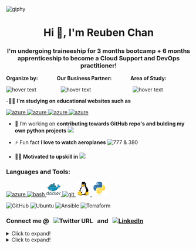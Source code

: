 ![giphy](https://user-images.githubusercontent.com/81150223/117401675-99016680-af37-11eb-8215-a5707d8a122e.gif)

<h1 align="center">Hi 👋, I'm Reuben Chan</h1>
<h3 align="center">I'm undergoing traineeship for 3 months bootcamp + 6 months apprenticeship to become a Cloud Support and DevOps practitioner!</h3>

**Organize by:** &nbsp; &nbsp; &nbsp; &nbsp; &nbsp; &nbsp; **Our Business Partner:**  &nbsp; &nbsp; &nbsp; &nbsp; &nbsp; &nbsp; **Area of Study:**

<img src="https://user-images.githubusercontent.com/81150223/117519640-f3053900-afd6-11eb-8a2d-71c4eb849e23.jpg" width="80" title="hover text"> &nbsp; &nbsp; &nbsp; &nbsp; &nbsp; &nbsp; &nbsp; &nbsp; <img src="https://user-images.githubusercontent.com/81150223/117519854-095fc480-afd8-11eb-97e9-6239346a31f7.png" width="80" title="hover text"> &nbsp; &nbsp; &nbsp; &nbsp; &nbsp; &nbsp; &nbsp; &nbsp; &nbsp; &nbsp; &nbsp; &nbsp; &nbsp; &nbsp; <img src="https://user-images.githubusercontent.com/81150223/117520107-36f93d80-afd9-11eb-908c-89ca42248f65.png" width="80" title="hover text"> 

-👨‍🎓 **I'm studying on educational websites such as**
<p align="left"> <a href="https://acloudguru.com/" target="_blank"> <img src="https://user-images.githubusercontent.com/81150223/117520314-2e553700-afda-11eb-8641-7e3d6e0efe80.png" alt="azure" width="70" height="70"/> </a> <a href="https://www.w3schools.com/" target="_blank"> <img src="https://user-images.githubusercontent.com/81150223/117520440-c521f380-afda-11eb-94a6-b09013f2c4be.png" alt="azure" width="70" height="70"/> </a>  <a href="https://docs.microsoft.com/en-us/learn/" target="_blank"> <img src="https://user-images.githubusercontent.com/81150223/117520638-b7b93900-afdb-11eb-88b4-1b1d5fc58b09.png" alt="azure" width="100" height="70"/> </a> <a href="https://www.udemy.com/" target="_blank"> <img src="https://user-images.githubusercontent.com/81150223/117520699-31e9bd80-afdc-11eb-83c2-f6f8015ee3c9.png" alt="azure" width="100" height="70"/> </a>

- 🔭 I’m working on **contributing towards GitHub repo's and bulding my own python projects** <img src="https://img.shields.io/static/v1?label=GITHUB&message=PYTHON&color=blueviolet">
   
- ⚡ Fun fact **I love to watch aeroplanes** <img src="https://img.shields.io/badge/777%20-380-blue.svg" alt="777 & 380">


- 👩‍💻 **Motivated to upskill in** <img src="https://img.shields.io/badge/refer to-image below-yellowgreen.svg">
<h3 align="left">Languages and Tools:</h3>
<p align="left"> <a href="https://azure.microsoft.com/en-in/" target="_blank"> <img src="https://www.vectorlogo.zone/logos/microsoft_azure/microsoft_azure-icon.svg" alt="azure" width="40" height="40"/> </a> <a href="https://www.gnu.org/software/bash/" target="_blank"> <img src="https://www.vectorlogo.zone/logos/gnu_bash/gnu_bash-icon.svg" alt="bash" width="40" height="40"/> </a> <a href="https://www.docker.com/" target="_blank"> <img src="https://raw.githubusercontent.com/devicons/devicon/master/icons/docker/docker-original-wordmark.svg" alt="docker" width="40" height="40"/> </a> <a href="https://git-scm.com/" target="_blank"> <img src="https://www.vectorlogo.zone/logos/git-scm/git-scm-icon.svg" alt="git" width="40" height="40"/> </a> <a href="https://www.linux.org/" target="_blank"> <img src="https://raw.githubusercontent.com/devicons/devicon/master/icons/linux/linux-original.svg" alt="linux" width="40" height="40"/> </a> <a href="https://www.python.org" target="_blank"> <img src="https://raw.githubusercontent.com/devicons/devicon/master/icons/python/python-original.svg" alt="python" width="40" height="40"/> </a> </p>

<img alt="GitHub" src="https://img.shields.io/badge/github-%23121011.svg?&style=for-the-badge&logo=github&logoColor=white"/>   <img alt="Ubuntu" src="https://img.shields.io/badge/Ubuntu-E95420?style=for-the-badge&logo=ubuntu&logoColor=white" />  <img alt="Ansible" src="https://img.shields.io/badge/ansible-%231A1918.svg?&style=for-the-badge&logo=ansible&logoColor=white"/>  <img alt="Terraform" src="https://img.shields.io/badge/terraform-%235835CC.svg?&style=for-the-badge&logo=terraform&logoColor=white"/>

### Connect me @  &nbsp; ![Twitter URL](https://img.shields.io/twitter/url?style=social&url=https%3A%2F%2Ftwitter.com%2FReubenChan8) &nbsp; and  &nbsp; [![LinkedIn][1.2]][1]
  
[1.2]: https://raw.githubusercontent.com/MartinHeinz/MartinHeinz/master/linkedin-3-16.png 

[1]: https://www.linkedin.com/in/reubenchanep/

<details>
  <summary>Click to expand!</summary>
   
![Reuben's GitHub stats](https://github-readme-stats.vercel.app/api?username=ReubenChan&show_icons=true&theme=tokyonight) [![Top Langs](https://github-readme-stats.vercel.app/api/top-langs/?username=ReubenChan&layout=compact)](https://github.com/ReubenChan/github-readme-stats)

</details>
<details>
  <summary>Click to expand!</summary>
  <img src="https://wakatime.com/share/@reubenchan/79b42d01-1dc0-4026-bbbe-4f3d7e5a1af8.svg" height="400"/>"

</details>



<!---
ReubenChan/ReubenChan is a ✨ special ✨ repository because its `README.md` (this file) appears on your GitHub profile.
You can click the Preview link to take a look at your changes.
--->
